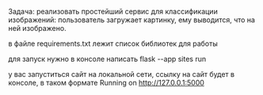 Задача: реализовать простейший сервис для классификации изображений: пользователь
загружает картинку, ему выводится, что на ней изображено.

в файле requirements.txt лежит список библиотек для работы

для запуск нужно в консоле написать
flask --app sites run

у вас запуститься сайт на локальной сети, ссылку на сайт будет в консоле, в таком формате
Running on http://127.0.0.1:5000

